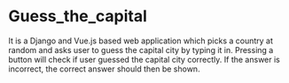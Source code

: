 # Guess_the_capital
It is a Django and Vue.js based web application which picks a country at random and asks user to guess the capital city by typing it in. Pressing a button will check if user guessed the capital city correctly. If the answer is incorrect, the correct answer should then be shown.

